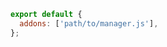 ```js filename=".storybook/main.js" renderer="common" language="js"
export default {
  addons: ['path/to/manager.js'],
};
```
